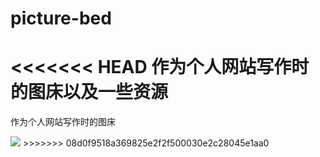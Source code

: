 # picture-bed
<<<<<<< HEAD
作为个人网站写作时的图床以及一些资源
=======
作为个人网站写作时的图床

<img src="https://timgsa.baidu.com/timg?image&quality=80&size=b9999_10000&sec=1562060810417&di=d84d17c65821abbff2e6fedc7d6f89ea&imgtype=0&src=http%3A%2F%2Fimg5q.duitang.com%2Fuploads%2Fblog%2F201412%2F27%2F20141227134328_ZnPXr.gif">
>>>>>>> 08d0f9518a369825e2f2f500030e2c28045e1aa0
